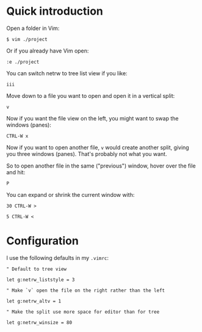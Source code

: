 # Quick introduction

Open a folder in Vim:

    $ vim ./project

Or if you already have Vim open:

    :e ./project

You can switch netrw to tree list view if you like:

    iii

Move down to a file you want to open and open it in a vertical split:

    v

Now if you want the file view on the left, you might want to swap the windows (panes):

    CTRL-W x

Now if you want to open another file, `v` would create another split, giving you three windows (panes).  That's probably not what you want.

So to open another file in the same ("previous") window, hover over the file and hit:

    P

You can expand or shrink the current window with:

    30 CTRL-W >

    5 CTRL-W <


# Configuration

I use the following defaults in my `.vimrc`:

    " Default to tree view

    let g:netrw_liststyle = 3

    " Make `v` open the file on the right rather than the left

    let g:netrw_altv = 1

    " Make the split use more space for editor than for tree

    let g:netrw_winsize = 80

